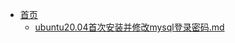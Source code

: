 - [首页](/README)
    - [ubuntu20.04首次安装并修改mysql登录密码.md](/stage4/linux_19/ubuntu20.04首次安装并修改mysql登录密码.md)